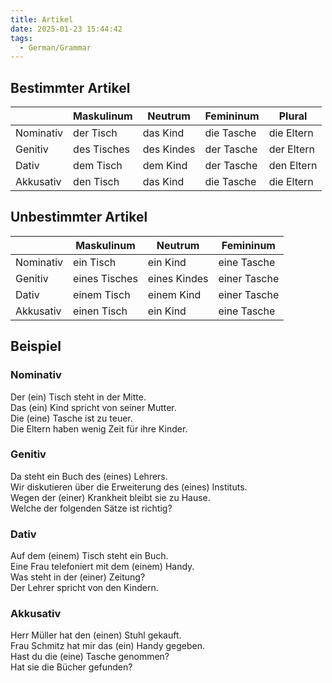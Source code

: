 ```yaml
---
title: Artikel
date: 2025-01-23 15:44:42
tags: 
  - German/Grammar
---
```


## Bestimmter Artikel

|           | Maskulinum  | Neutrum    | Femininum  | Plural     |
| --------- | ----------- | ---------- | ---------- | ---------- |
| Nominativ | der Tisch   | das Kind   | die Tasche | die Eltern |
| Genitiv   | des Tisches | des Kindes | der Tasche | der Eltern |
| Dativ     | dem Tisch   | dem Kind   | der Tasche | den Eltern |
| Akkusativ | den Tisch   | das Kind   | die Tasche | die Eltern |

## Unbestimmter Artikel

|           | Maskulinum    | Neutrum      | Femininum    |
| --------- | ------------- | ------------ | ------------ |
| Nominativ | ein Tisch     | ein Kind     | eine Tasche  |
| Genitiv   | eines Tisches | eines Kindes | einer Tasche |
| Dativ     | einem Tisch   | einem Kind   | einer Tasche |
| Akkusativ | einen Tisch   | ein Kind     | eine Tasche  |

## Beispiel

### Nominativ

Der (ein) Tisch steht in der Mitte.  
Das (ein) Kind spricht von seiner Mutter.  
Die (eine) Tasche ist zu teuer.  
Die Eltern haben wenig Zeit für ihre Kinder.

### Genitiv

Da steht ein Buch des (eines) Lehrers.  
Wir diskutieren über die Erweiterung des (eines) Instituts.  
Wegen der (einer) Krankheit bleibt sie zu Hause.  
Welche der folgenden Sätze ist richtig?

### Dativ

Auf dem (einem) Tisch steht ein Buch.  
Eine Frau telefoniert mit dem (einem) Handy.  
Was steht in der (einer) Zeitung?  
Der Lehrer spricht von den Kindern.

### Akkusativ

Herr Müller hat den (einen) Stuhl gekauft.  
Frau Schmitz hat mir das (ein) Handy gegeben.  
Hast du die (eine) Tasche genommen?  
Hat sie die Bücher gefunden?
